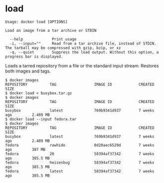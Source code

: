 <!--[metadata]>
+++
title = "load"
description = "The load command description and usage"
keywords = ["stdin, tarred, repository"]
[menu.main]
parent = "smn_cli"
+++
<![end-metadata]-->

# load

    Usage: docker load [OPTIONS]

    Load an image from a tar archive or STDIN

      --help             Print usage
      -i, --input=""     Read from a tar archive file, instead of STDIN. The tarball may be compressed with gzip, bzip, or xz
      -q, --quiet        Suppress the load output. Without this option, a progress bar is displayed.

Loads a tarred repository from a file or the standard input stream.
Restores both images and tags.

    $ docker images
    REPOSITORY          TAG                 IMAGE ID            CREATED             SIZE
    $ docker load < busybox.tar.gz
    $ docker images
    REPOSITORY          TAG                 IMAGE ID            CREATED             SIZE
    busybox             latest              769b9341d937        7 weeks ago         2.489 MB
    $ docker load --input fedora.tar
    $ docker images
    REPOSITORY          TAG                 IMAGE ID            CREATED             SIZE
    busybox             latest              769b9341d937        7 weeks ago         2.489 MB
    fedora              rawhide             0d20aec6529d        7 weeks ago         387 MB
    fedora              20                  58394af37342        7 weeks ago         385.5 MB
    fedora              heisenbug           58394af37342        7 weeks ago         385.5 MB
    fedora              latest              58394af37342        7 weeks ago         385.5 MB
